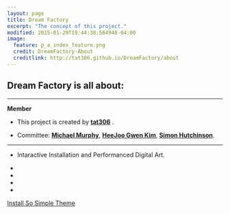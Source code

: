 ```yaml
---
layout: page
title: Dream Factory
excerpt: "The concept of this project."
modified: 2015-01-29T19:44:38.564948-04:00
image:
  feature: p_a_index_feature.png
  credit: DreamFactory-About
  creditlink: http://tat306.github.io/DreamFactory/about
---
```



## Dream Factory is all about:

* * *  

  **Member**  
  
  * This project is created by [**tat306**](http://tat306.github.io/about) .

  * Committee: [**Michael Murphy**](http://www.umt.edu/mediaarts/index.php/faculty/michael-murphy), [**HeeJoo Gwen Kim**](http://www.umt.edu/mediaarts/index.php/faculty/heejoo-gwen-kim), [**Simon Hutchinson**](http://simonhutchinson.com/biography/).
* * *

 * Intaractive Installation and Performanced Digital Art.
 * 

 * 
 * 
 * 

<a markdown="0" href="{{ site.url }}/theme-setup" class="btn">Install So Simple Theme</a>

[^1]: Example: *domain.com/category-name/post-title*